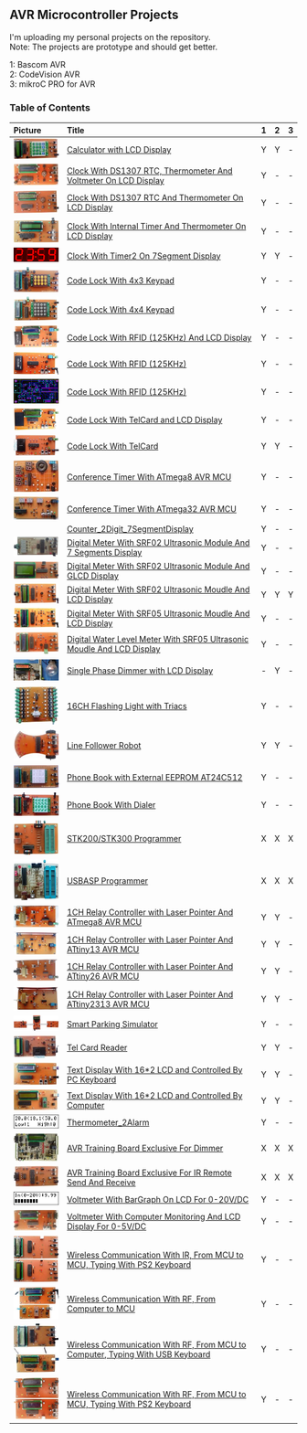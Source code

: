 ## AVR Microcontroller Projects
I'm uploading my personal projects on the repository.  
Note: The projects are prototype and should get better.  

1: Bascom AVR  
2: CodeVision AVR  
3: mikroC PRO for AVR  

### Table of Contents
|Picture|Title|1|2|3|
|:------|:----|:----:|:----:|:----:|
|![](Calculator_LCD/Pictures/Album.jpg)						|[Calculator with LCD Display](Calculator_LCD)											|Y|Y|-|
|![](ClockWithDS1307&Thermometer&Voltmeter_LCD/Pictures/Album.jpg)		|[Clock With DS1307 RTC, Thermometer And Voltmeter On LCD Display](ClockWithDS1307&Thermometer&Voltmeter_LCD)			|Y|-|-|
|![](ClockWithDS1307&Thermometer_LCD/Pictures/Album.jpg)			|[Clock With DS1307 RTC And Thermometer On LCD Display](ClockWithDS1307&Thermometer_LCD)					|Y|-|-|
|![](ClockWithTimer2&Thermometer_LCD/Pictures/Album.jpg)			|[Clock With Internal Timer And Thermometer On LCD Display](ClockWithTimer2&Thermometer_LCD)					|Y|-|-|
|![](ClockWithTimer2_7Segment/Simulate/Album.png)				|[Clock With Timer2 On 7Segment Display](ClockWithTimer2_7Segment)								|Y|Y|-|
|![](CodeLockWithKeypad4x3/Pictures/Album.jpg)					|[Code Lock With 4x3 Keypad](CodeLockWithKeypad4x3)										|Y|-|-|
|![](CodeLockWithKeypad4x4/Pictures/Album.jpg)					|[Code Lock With 4x4 Keypad](CodeLockWithKeypad4x4)										|Y|-|-|
|![](CodeLockWithRFID_LCD/Pictures/Album.jpg)					|[Code Lock With RFID (125KHz) And LCD Display](CodeLockWithRFID_LCD)								|Y|-|-|
|![](CodeLockWithRFID_LED/Pictures/Album.jpg)					|[Code Lock With RFID (125KHz)](CodeLockWithRFID_LED)										|Y|-|-|
|![](CodeLockWithRFID_Standard/Hardware/Album.png)				|[Code Lock With RFID (125KHz)](CodeLockWithRFID_Standard)									|Y|-|-|
|![](CodeLockWithTelCard_LCD/Pictures/Album.jpg)				|[Code Lock With TelCard and LCD Display](CodeLockWithTelCard_LCD)								|Y|-|-|
|![](CodeLockWithTelCard_LED/Pictures/Album.jpg)				|[Code Lock With TelCard](CodeLockWithTelCard_LED)										|Y|Y|-|
|![](ConferenceTimer_7Segment_ATmega8/Pictures/Album.jpg)			|[Conference Timer With ATmega8 AVR MCU](ConferenceTimer_7Segment_ATmega8)							|Y|-|-|
|![](ConferenceTimer_7Segment_ATmega32/Pictures/Album.jpg)			|[Conference Timer With ATmega32 AVR MCU](ConferenceTimer_7Segment_ATmega32)							|Y|-|-|
|![]()										|[Counter_2Digit_7SegmentDisplay](Counter_2Digit_7SegmentDisplay)								|Y|-|-|
|![](DigitalMeterWithUltrasonicMoudle_SRF02_7Segment/Pictures/Album.jpg)	|[Digital Meter With SRF02 Ultrasonic Module And 7 Segments Display](DigitalMeterWithUltrasonicMoudle_SRF02_7Segment)		|Y|-|-|
|![](DigitalMeterWithUltrasonicMoudle_SRF02_GLCD/Pictures/Album.jpg)		|[Digital Meter With SRF02 Ultrasonic Module And GLCD Display](DigitalMeterWithUltrasonicMoudle_SRF02_GLCD)			|Y|-|-|
|![](DigitalMeterWithUltrasonicMoudle_SRF02_LCD/Pictures/Album.jpg)		|[Digital Meter With SRF02 Ultrasonic Moudle And LCD Display](DigitalMeterWithUltrasonicMoudle_SRF02_LCD)			|Y|Y|Y|
|![](DigitalMeterWithUltrasonicMoudle_SRF05_LCD/Pictures/Album.jpg)		|[Digital Meter With SRF05 Ultrasonic Moudle And LCD Display](DigitalMeterWithUltrasonicMoudle_SRF05_LCD)			|Y|-|-|
|![](DigitalWaterLevelMeterWithUltrasonicMoudle_SRF05_LCD/Pictures/Album.jpg)	|[Digital Water Level Meter With SRF05 Ultrasonic Moudle And LCD Display](DigitalWaterLevelMeterWithUltrasonicMoudle_SRF05_LCD)	|Y|-|-|
|![](Dimmer_1Phase_LCD/Pictures/Album.jpg)					|[Single Phase Dimmer with LCD Display](Dimmer_1Phase_LCD)									|-|Y|-|
|![](FlasherWithTriacs_16CH/Pictures/Album.jpg)					|[16CH Flashing Light with Triacs](FlasherWithTriacs_16CH)									|Y|-|-|
|![](LineFollowerRobot/Pictures/Album.jpg)					|[Line Follower Robot](LineFollowerRobot)											|Y|Y|-|
|![](PhoneBook_AT24C512/Pictures/Album.jpg)					|[Phone Book with External EEPROM AT24C512](PhoneBook_AT24C512)									|Y|-|-|
|![](PhoneBookWithDialer/Pictures/Album.jpg)					|[Phone Book With Dialer](PhoneBookWithDialer)											|Y|-|-|
|![](Programmer_STK200/Pictures/Album.jpg)					|[STK200/STK300 Programmer](Programmer_STK200)											|X|X|X|
|![](Programmer_USBASP/Pictures/Album.jpg)					|[USBASP Programmer](Programmer_USBASP)												|X|X|X|
|![](RelayControllerWithLaserPointer_1CH_ATmega8/Pictures/Album.jpg)		|[1CH Relay Controller with Laser Pointer And ATmega8 AVR MCU](RelayControllerWithLaserPointer_1CH_ATmega8)			|Y|Y|-|
|![](RelayControllerWithLaserPointer_1CH_ATtiny13/Pictures/Album.jpg)		|[1CH Relay Controller with Laser Pointer And ATtiny13 AVR MCU](RelayControllerWithLaserPointer_1CH_ATtiny13)			|Y|Y|-|
|![](RelayControllerWithLaserPointer_1CH_ATtiny26/Pictures/Album.jpg)		|[1CH Relay Controller with Laser Pointer And ATtiny26 AVR MCU](RelayControllerWithLaserPointer_1CH_ATtiny26)			|Y|Y|-|
|![](RelayControllerWithLaserPointer_1CH_ATtiny2313/Pictures/Album.jpg)		|[1CH Relay Controller with Laser Pointer And ATtiny2313 AVR MCU](RelayControllerWithLaserPointer_1CH_ATtiny2313)		|Y|Y|-|
|![](SmartParkingSimulator/Pictures/Album.jpg)					|[Smart Parking Simulator](SmartParkingSimulator)										|Y|-|-|
|![](TelCardReader/Pictures/Album.jpg)						|[Tel Card Reader](TelCardReader)												|Y|Y|-|
|![](TextDisplayWithLCD16x2_ControlledByPcKeyboard/Pictures/Album.jpg)		|[Text Display With 16*2 LCD and Controlled By PC Keyboard](TextDisplayWithLCD16x2_ControlledByPcKeyboard)			|Y|Y|-|
|![](TextDisplayWithLCD16x2_ControlledByComputer/Pictures/Album.jpg)		|[Text Display With 16*2 LCD and Controlled By Computer](TextDisplayWithLCD16x2_ControlledByComputer)				|Y|Y|-|
|![](Thermometer_2Alarm/Simulate/Album.png)					|[Thermometer_2Alarm](Thermometer_2Alarm)											|Y|-|-|
|![](TrainingBoardExclusiveForDimmer/Pictures/Album.jpg)			|[AVR Training Board Exclusive For Dimmer](TrainingBoardExclusiveForDimmer)							|X|X|X|
|![](TrainingBoardExclusiveForIR/Pictures/Album.jpg)				|[AVR Training Board Exclusive For IR Remote Send And Receive](TrainingBoardExclusiveForIR)					|X|X|X|
|![](VoltmeterWithBarGraph_DC20V_LCD/Simulate/Album.png)			|[Voltmeter With BarGraph On LCD For 0-20V/DC](VoltmeterWithBarGraph_DC20V_LCD)							|Y|-|-|
|![](VoltmeterWithComputerMonitoring_DC5V_LCD/Pictures/Album.jpg)		|[Voltmeter With Computer Monitoring And LCD Display For 0-5V/DC](VoltmeterWithComputerMonitoring_DC5V_LCD)			|Y|-|-|
|![](WirelessCommunicationWithIR_FromMCUtoMCU/Pictures/Album.jpg)		|[Wireless Communication With IR, From MCU to MCU, Typing With PS2 Keyboard](WirelessCommunicationWithIR_FromMCUtoMCU)		|Y|-|-|
|![](WirelessCommunicationWithRF_FromComputerToMCU/Pictures/Album.jpg)		|[Wireless Communication With RF, From Computer to MCU](WirelessCommunicationWithRF_FromComputerToMCU)				|Y|-|-|
|![](WirelessCommunicationWithRF_FromMCUtoComputer/Pictures/Album.jpg)		|[Wireless Communication With RF, From MCU to Computer, Typing With USB Keyboard](WirelessCommunicationWithRF_FromMCUtoComputer)|Y|-|-|
|![](WirelessCommunicationWithRF_FromMCUtoMCU/Pictures/Album.jpg)		|[Wireless Communication With RF, From MCU to MCU, Typing With PS2 Keyboard](WirelessCommunicationWithRF_FromMCUtoMCU)		|Y|-|-|
